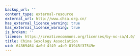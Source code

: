 ```yaml
---
backup_url: ''
content_type: external-resource
external_url: http://www.chsa.org.cn/
has_external_licence_warning: true
has_external_license_warning: true
is_broken: ''
license: https://creativecommons.org/licenses/by-nc-sa/4.0/
title: China Sexology Association
uid: 64369464-4a0d-4f49-a4c9-81945f37549e
---
```

